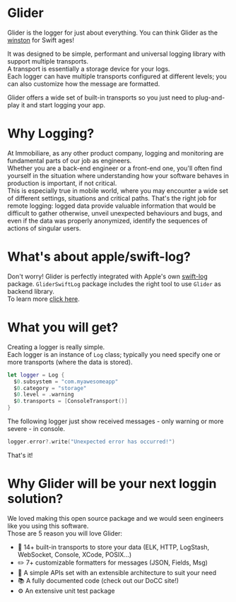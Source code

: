 # Glider

Glider is the logger for just about everything.
You can think Glider as the [winston](https://github.com/winstonjs/winston) for Swift ages!

It was designed to be simple, performant and universal logging library with support multiple transports.  
A transport is essentially a storage device for your logs.  
Each logger can have multiple transports configured at different levels; you can also customize how the message are formatted.

Glider offers a wide set of built-in transports so you just need to plug-and-play it and start logging your app.

# Why Logging?

At Immobiliare, as any other product company, logging and monitoring are fundamental parts of our job as engineers.  
Whether you are a back-end engineer or a front-end one, you'll often find yourself in the situation where understanding how your software behaves in production is important, if not critical.  
This is especially true in mobile world, where you may encounter a wide set of different settings, situations and critical paths.
That's the right job for remote logging: logged data provide valuable information that would be difficult to gather otherwise, unveil unexpected behaviours and bugs, and even if the data was properly anonymized, identify the sequences of actions of singular users.

# What's about apple/swift-log?

Don't worry! Glider is perfectly integrated with Apple's own [swift-log](https://github.com/apple/swift-log) package.  `GliderSwiftLog` package includes the right tool to use `Glider` as backend library.  
To learn more [click here]().

# What you will get?

Creating a logger is really simple.  
Each logger is an instance of `Log` class; typically you need specify one or more transports (where the data is stored).

```swift
let logger = Log {
  $0.subsystem = "com.myawesomeapp"
  $0.category = "storage"
  $0.level = .warning
  $0.transports = [ConsoleTransport()]
}
```

The following logger just show received messages - only warning or more severe - in console.

```swift
logger.error?.write("Unexpected error has occurred!")
```

That's it!

# Why Glider will be your next loggin solution?

We loved making this open source package and we would seen engineers like you using this software.  
Those are 5 reason you will love Glider:

- 🧩 14+ built-in transports to store your data (ELK, HTTP, LogStash, WebSocket, Console, XCode, POSIX...)
- ✏️ 7+ customizable formatters for messages (JSON, Fields, Msg)
- 🚀 A simple APIs set with an extensible architecture to suit your need
- 📚 A fully documented code (check out our DoCC site!)
- ⚙️ An extensive unit test package


